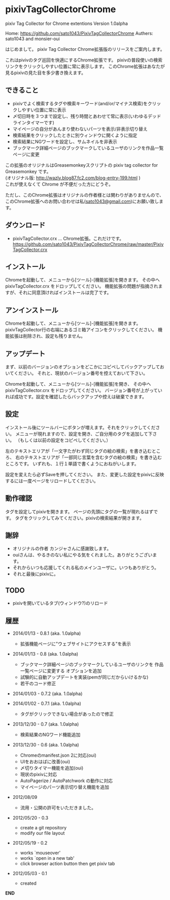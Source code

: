 pixivTagCollectorChrome
=======================

pixiv Tag Collector for Chrome extentions Version 1.0alpha

Home:
  https://github.com/sato1043/PixivTagCollectorChrome
Authers:
  sato1043 and monsier-oui

  
はじめまして。
pixiv Tag Collector Chrome拡張版のリリースをご案内します。

これはpivivのタグ巡回を快適にするChrome拡張です。
pixivの普段使いの検索リンクをクリックしやすい位置に常に表示します。
このChrome拡張はあなたが見るpixivの見た目を多少書き換えます。


## できること
* pixivでよく検索するタグや検索キーワード(and/or/マイナス検索)をクリックしやすい位置に常に表示
* 〆切日時を３つまで設定し、残り時間とあわせて常に表示(いわゆるデッドラインタイマーです)
* マイページの自分があんまり使わないパーツを表示/非表示切り替え
* 検索結果をクリックしたときに別ウィンドウに開くように指定
* 検索結果にNGワードを設定し、サムネイルを非表示
* ブックマーク詳細ページのブックマークしているユーザのリンクを作品一覧ページに変更

この拡張のオリジナルはGreasemonkeyスクリプトの pixiv tag collector for Greasemonkey です。  
(オリジナル版: http://wazly.blog87.fc2.com/blog-entry-199.html )  
これが使えなくて Chrome が不便だった方にどうぞ。

ただし、このChrome拡張はオリジナルの作者様とは関わりがありませんので、
このChrome拡張へのお問い合わせは私(sato1043@gmail.com)にお願い致します。


## ダウンロード
* pixivTagCollector.crx ... Chrome拡張。これだけです。
https://github.com/sato1043/PixivTagCollectorChrome/raw/master/PixivTagCollector.crx


## インストール
Chromeを起動して、メニューから[ツール]-[機能拡張]を開きます。
その中へ pixivTagCollector.crx をドロップしてください。
機能拡張の問題が指摘されますが、それに同意頂ければインストールは完了です。


## アンインストール
Chromeを起動して、メニューから[ツール]-[機能拡張]を開きます。
pixivTagCollector行の右端にあるゴミ箱アイコンをクリックしてください。
機能拡張は削除され、設定も残りません。


## アップデート
まず、以前のバージョンのオプションをどこかにコピペしてバックアップしておいてください。
それと、現状のバージョン番号を控えておいて下さい。

Chromeを起動して、メニューから[ツール]-[機能拡張]を開き、
その中へ pixivTagCollector.crx をドロップしてください。
バージョン番号が上がっていれば成功です。設定を確認したらバックアップや控えは破棄できます。


## 設定
インストール後にツールバーにボタンが増えます。それをクリックしてください。
メニューが現れますので、設定を開き、ご自分用のタグを追加して下さい。
（もしくは以前の設定をコピペしてください。）

左のテキストエリアが「一文字たがわず同じタグの絵の検索」を書き込むところ、
右のテキストエリアが「一部同じ言葉を含むタグの絵の検索」を書き込むところです。
いずれも、１行１単語で書くようにおねがいします。

設定を変えたら必ずSaveを押してください。
また、変更した設定をpixivに反映するには一度ページをリロードしてください。


## 動作確認
タグを設定してpixivを開きます。
ページの先頭にタグの一覧が現れるはずです。
タグをクリックしてみてください。pixivの検索結果が開きます。


## 謝辞
  * オリジナルの作者 カンジャさんに感謝致します。
  * ouiさんは、やるきのない私にやる気をくれました。ありがとうございます。
  * それからいつも応援してくれる私のメインユーザに。いつもありがとう。
  * それと最後にpixivに。


## TODO
  * pixivを開いているタブ(ウィンドウ?)のリロード


## 履歴
* 2014/01/13 - 0.8.1 (aka. 1.0alpha)
	- 拡張機能ページに"ウェブサイトにアクセスする"を表示

* 2014/01/13 - 0.8 (aka. 1.0alpha)
	- ブックマーク詳細ページのブックマークしているユーザのリンクを
	  作品一覧ページに変更する オプションを追加
	- 試験的に自動アップデートを実装(pemが同じだからいけるかな)
	- 若干のコード修正

* 2014/01/03 - 0.7.2 (aka. 1.0alpha)
* 2014/01/02 - 0.7.1 (aka. 1.0alpha)
    - タグがクリックできない場合があったので修正

* 2013/12/30 - 0.7 (aka. 1.0alpha)
    - 検索結果のNGワード機能追加

* 2013/12/30 - 0.6 (aka. 1.0alpha)
    - Chromeのmanifest.json 2に対応(oui)
    - UIをおおはばに改善(oui)
    - 〆切りタイマー機能を追加(oui)
    - 現状のpixivに対応
    - AutoPagerize / AutoPatchwork の動作に対応
    - マイページのパーツ表示切り替え機能を追加

* 2012/08/09 
    - 流用・公開の許可をいただきました。

* 2012/05/20 - 0.3
    - create a git repository
    - modify our file layout

* 2012/05/19 - 0.2
    - works `mouseover'
    - works `open in a new tab'
    - click browser action button then get pixiv tab

* 2012/05/03 - 0.1 
    - created

__END__
